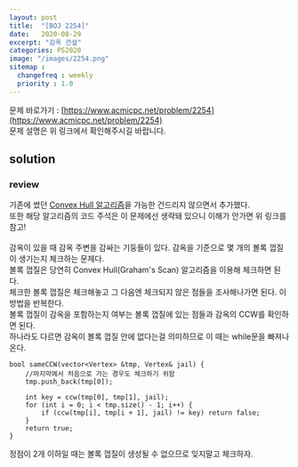 ```yaml
---
layout: post
title:  "[BOJ 2254]"
date:   2020-08-29
excerpt: "감옥 건설"
categories: PS2020
image: "/images/2254.png"
sitemap :
  changefreq : weekly
  priority : 1.0
---
```


문제 바로가기 : [https://www.acmicpc.net/problem/2254](https://www.acmicpc.net/problem/2254)<br>
문제 설명은 위 링크에서 확인해주시길 바랍니다.
<br>
## solution
<script src="https://gist.github.com/yooniversal/0d44a3475b9aaa1d8914bc0a59689e3b.js"></script>

### review
기존에 썼던 [Convex Hull 알고리즘](https://yooniversal.github.io/blog/post102/)을 가능한 건드리지 않으면서 추가했다.<br>
또한 해당 알고리즘의 코드 주석은 이 문제에선 생략돼 있으니 이해가 안가면 위 링크를 참고!<br>
<br>
감옥이 있을 때 감옥 주변을 감싸는 기둥들이 있다. 감옥을 기준으로 몇 개의 볼록 껍질이 생기는지 체크하는 문제다.<br>
볼록 껍질은 당연히 Convex Hull(Graham's Scan) 알고리즘을 이용해 체크하면 된다.<br>
체크한 볼록 껍질은 체크해놓고 그 다음엔 체크되지 않은 점들을 조사해나가면 된다. 이 방법을 반복한다.<br>
볼록 껍질이 감옥을 포함하는지 여부는 볼록 껍질에 있는 점들과 감옥의 CCW를 확인하면 된다.<br>
하나라도 다르면 감옥이 볼록 껍질 안에 없다는걸 의미하므로 이 때는 while문을 빠져나온다.<br>
```
bool sameCCW(vector<Vertex> &tmp, Vertex& jail) {
    //마지막에서 처음으로 가는 경우도 체크하기 위함
    tmp.push_back(tmp[0]);

    int key = ccw(tmp[0], tmp[1], jail);
    for (int i = 0; i < tmp.size() - 1; i++) {
        if (ccw(tmp[i], tmp[i + 1], jail) != key) return false;
    }
    return true;
}
```
정점이 2개 이하일 때는 볼록 껍질이 생성될 수 없으므로 잊지말고 체크하자.<br>

<script src="https://utteranc.es/client.js"
        repo="yooniversal/blog-comments"
        issue-term="pathname"
        theme="github-light"
        crossorigin="anonymous"
        async>
</script>
